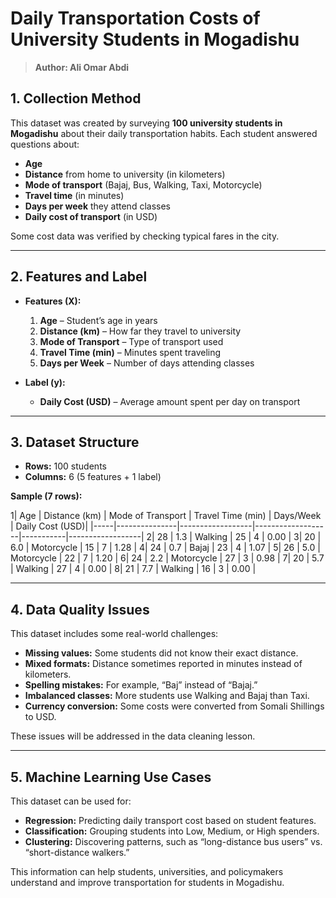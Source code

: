 # Daily Transportation Costs of University Students in Mogadishu
> **Author: Ali Omar Abdi**  

## 1. Collection Method
This dataset was created by surveying **100 university students in Mogadishu** about their daily transportation habits. Each student answered questions about:
- **Age**
- **Distance** from home to university (in kilometers)
- **Mode of transport** (Bajaj, Bus, Walking, Taxi, Motorcycle)
- **Travel time** (in minutes)
- **Days per week** they attend classes
- **Daily cost of transport** (in USD)

Some cost data was verified by checking typical fares in the city.

---

## 2. Features and Label

- **Features (X):**
  1. **Age** – Student’s age in years
  2. **Distance (km)** – How far they travel to university
  3. **Mode of Transport** – Type of transport used
  4. **Travel Time (min)** – Minutes spent traveling
  5. **Days per Week** – Number of days attending classes

- **Label (y):**
  - **Daily Cost (USD)** – Average amount spent per day on transport

---

## 3. Dataset Structure

- **Rows:** 100 students
- **Columns:** 6 (5 features + 1 label)

**Sample (7 rows):**

1| Age | Distance (km) | Mode of Transport | Travel Time (min) | Days/Week | Daily Cost (USD)|
 |-----|---------------|------------------|-------------------|-----------|------------------|
2| 28  | 1.3           | Walking          | 25                | 4         | 0.00             |
3| 20  | 6.0           | Motorcycle       | 15                | 7         | 1.28             |
4| 24  | 0.7           | Bajaj            | 23                | 4         | 1.07             |
5| 26  | 5.0           | Motorcycle       | 22                | 7         | 1.20             |
6| 24  | 2.2           | Motorcycle       | 27                | 3         | 0.98             |
7| 20  | 5.7           | Walking          | 27                | 4         | 0.00             |
8| 21  | 7.7           | Walking          | 16                | 3         | 0.00             |

---

## 4. Data Quality Issues

This dataset includes some real-world challenges:
- **Missing values:** Some students did not know their exact distance.
- **Mixed formats:** Distance sometimes reported in minutes instead of kilometers.
- **Spelling mistakes:** For example, “Baj” instead of “Bajaj.”
- **Imbalanced classes:** More students use Walking and Bajaj than Taxi.
- **Currency conversion:** Some costs were converted from Somali Shillings to USD.

These issues will be addressed in the data cleaning lesson.

---

## 5. Machine Learning Use Cases

This dataset can be used for:
- **Regression:** Predicting daily transport cost based on student features.
- **Classification:** Grouping students into Low, Medium, or High spenders.
- **Clustering:** Discovering patterns, such as “long-distance bus users” vs. “short-distance walkers.”

This information can help students, universities, and policymakers understand and improve transportation for students in Mogadishu.